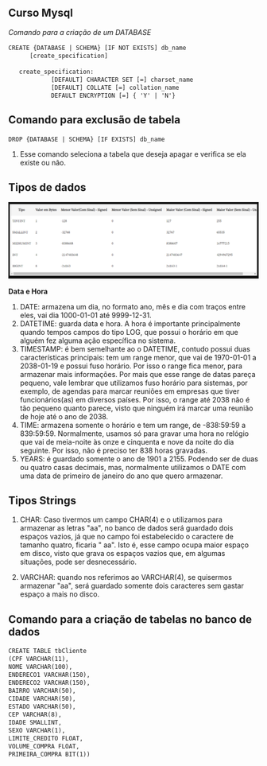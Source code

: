 ## Curso Mysql

*Comando para a criação de um DATABASE*

````
CREATE {DATABASE | SCHEMA} [IF NOT EXISTS] db_name
      [create_specification]

   create_specification:
            [DEFAULT] CHARACTER SET [=] charset_name
            [DEFAULT] COLLATE [=] collation_name
            DEFAULT ENCRYPTION [=] { 'Y' | 'N'}

````

## Comando para exclusão de tabela

````
DROP {DATABASE | SCHEMA} [IF EXISTS] db_name

````

1. Esse comando seleciona a tabela que deseja apagar e verifica se ela existe ou não.




## Tipos de dados


![alt text](image.png)


**Data e Hora**

1. DATE:  armazena um dia, no formato ano, mês e dia com traços entre eles, vai dia 1000-01-01 até 9999-12-31.
2. DATETIME: guarda data e hora. A hora é importante principalmente quando tempos campos do tipo LOG, que possui o horário em que alguém fez alguma ação específica no sistema.
3. TIMESTAMP: é bem semelhante ao o DATETIME, contudo possui duas características principais: tem um range menor, que vai de 1970-01-01 a 2038-01-19 e possui fuso horário. Por isso o range fica menor, para armazenar mais informações. Por mais que esse range de datas pareça pequeno, vale lembrar que utilizamos fuso horário para sistemas, por exemplo, de agendas para marcar reuniões em empresas que tiver funcionários(as) em diversos países. Por isso, o range até 2038 não é tão pequeno quanto parece, visto que ninguém irá marcar uma reunião de hoje até o ano de 2038.
4. TIME: armazena somente o horário e tem um range, de -838:59:59 a 839:59:59. Normalmente, usamos só para gravar uma hora no relógio que vai de meia-noite às onze e cinquenta e nove da noite do dia seguinte. Por isso, não é preciso ter 838 horas gravadas.
5. YEARS: é guardado somente o ano de 1901 a 2155. Podendo ser de duas ou quatro casas decimais, mas, normalmente utilizamos o DATE com uma data de primeiro de janeiro do ano que quero armazenar. 

## Tipos Strings

1. CHAR: Caso tivermos um campo CHAR(4) e o utilizamos para armazenar as letras "aa", no banco de dados será guardado dois espaços vazios, já que no campo foi estabelecido o caractere de tamanho quatro, ficaria " aa". Isto é, esse campo ocupa maior espaço em disco, visto que grava os espaços vazios que, em algumas situações, pode ser desnecessário.

2. VARCHAR: quando nos referimos ao VARCHAR(4), se quisermos armazenar "aa", será guardado somente dois caracteres sem gastar espaço a mais no disco.

## Comando para a criação de tabelas no banco de dados

````
CREATE TABLE tbCliente
(CPF VARCHAR(11),
NOME VARCHAR(100),
ENDERECO1 VARCHAR(150),
ENDERECO2 VARCHAR(150),
BAIRRO VARCHAR(50),
CIDADE VARCHAR(50),
ESTADO VARCHAR(50),
CEP VARCHAR(8),
IDADE SMALLINT,
SEXO VARCHAR(1),
LIMITE_CREDITO FLOAT,
VOLUME_COMPRA FLOAT,
PRIMEIRA_COMPRA BIT(1))

````






